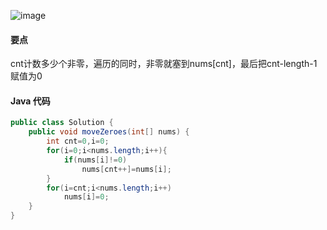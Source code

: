 ![image](http://ww3.sinaimg.cn/large/a5812295jw1f81ijtopzuj20n505uaa6.jpg)

#### 要点
cnt计数多少个非零，遍历的同时，非零就塞到nums[cnt]，最后把cnt-length-1赋值为0
#### Java 代码
```Java
public class Solution {
    public void moveZeroes(int[] nums) {
        int cnt=0,i=0;
		for(i=0;i<nums.length;i++){
			if(nums[i]!=0)
				nums[cnt++]=nums[i];
		}
		for(i=cnt;i<nums.length;i++)
			nums[i]=0;       
    }
}
```